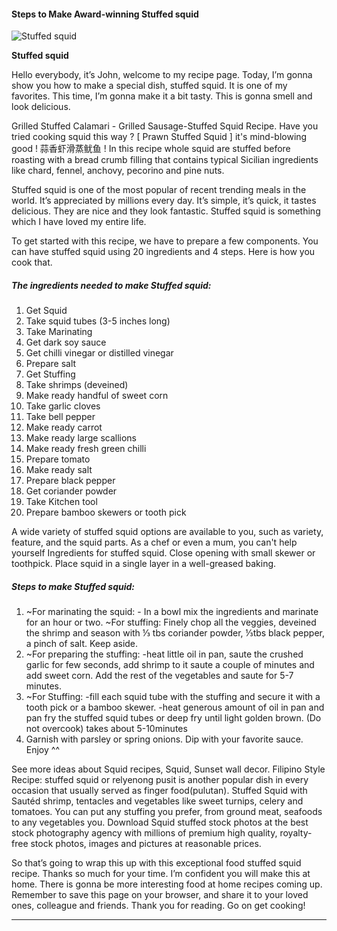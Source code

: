             

#### Steps to Make Award-winning Stuffed squid

![Stuffed squid](https://img-global.cpcdn.com/recipes/6033363296583680/751x532cq70/stuffed-squid-recipe-main-photo.jpg)

**Stuffed squid**

Hello everybody, it’s John, welcome to my recipe page. Today, I’m gonna show you how to make a special dish, stuffed squid. It is one of my favorites. This time, I’m gonna make it a bit tasty. This is gonna smell and look delicious.

Grilled Stuffed Calamari - Grilled Sausage-Stuffed Squid Recipe. Have you tried cooking squid this way ? \[ Prawn Stuffed Squid \] it's mind-blowing good ! 蒜香虾滑蒸鱿鱼 ! In this recipe whole squid are stuffed before roasting with a bread crumb filling that contains typical Sicilian ingredients like chard, fennel, anchovy, pecorino and pine nuts.

Stuffed squid is one of the most popular of recent trending meals in the world. It’s appreciated by millions every day. It’s simple, it’s quick, it tastes delicious. They are nice and they look fantastic. Stuffed squid is something which I have loved my entire life.

To get started with this recipe, we have to prepare a few components. You can have stuffed squid using 20 ingredients and 4 steps. Here is how you cook that.

##### The ingredients needed to make Stuffed squid:

1.  Get Squid
2.  Take squid tubes (3-5 inches long)
3.  Take Marinating
4.  Get dark soy sauce
5.  Get chilli vinegar or distilled vinegar
6.  Prepare salt
7.  Get Stuffing
8.  Take shrimps (deveined)
9.  Make ready handful of sweet corn
10.  Take garlic cloves
11.  Take bell pepper
12.  Make ready carrot
13.  Make ready large scallions
14.  Make ready fresh green chilli
15.  Prepare tomato
16.  Make ready salt
17.  Prepare black pepper
18.  Get coriander powder
19.  Take Kitchen tool
20.  Prepare bamboo skewers or tooth pick

A wide variety of stuffed squid options are available to you, such as variety, feature, and the squid parts. As a chef or even a mum, you can't help yourself Ingredients for stuffed squid. Close opening with small skewer or toothpick. Place squid in a single layer in a well-greased baking.

##### Steps to make Stuffed squid:

1.  ~For marinating the squid: - In a bowl mix the ingredients and marinate for an hour or two. ~For stuffing: Finely chop all the veggies, deveined the shrimp and season with ⅓ tbs coriander powder, ⅓tbs black pepper, a pinch of salt. Keep aside.
2.  ~For preparing the stuffing: -heat little oil in pan, saute the crushed garlic for few seconds, add shrimp to it saute a couple of minutes and add sweet corn. Add the rest of the vegetables and saute for 5-7 minutes.
3.  ~For Stuffing: -fill each squid tube with the stuffing and secure it with a tooth pick or a bamboo skewer. -heat generous amount of oil in pan and pan fry the stuffed squid tubes or deep fry until light golden brown. (Do not overcook) takes about 5-10minutes
4.  Garnish with parsley or spring onions. Dip with your favorite sauce. Enjoy ^^

See more ideas about Squid recipes, Squid, Sunset wall decor. Filipino Style Recipe: stuffed squid or relyenong pusit is another popular dish in every occasion that usually served as finger food(pulutan). Stuffed Squid with Sautéd shrimp, tentacles and vegetables like sweet turnips, celery and tomatoes. You can put any stuffing you prefer, from ground meat, seafoods to any vegetables you. Download Squid stuffed stock photos at the best stock photography agency with millions of premium high quality, royalty-free stock photos, images and pictures at reasonable prices.

So that’s going to wrap this up with this exceptional food stuffed squid recipe. Thanks so much for your time. I’m confident you will make this at home. There is gonna be more interesting food at home recipes coming up. Remember to save this page on your browser, and share it to your loved ones, colleague and friends. Thank you for reading. Go on get cooking!

* * *